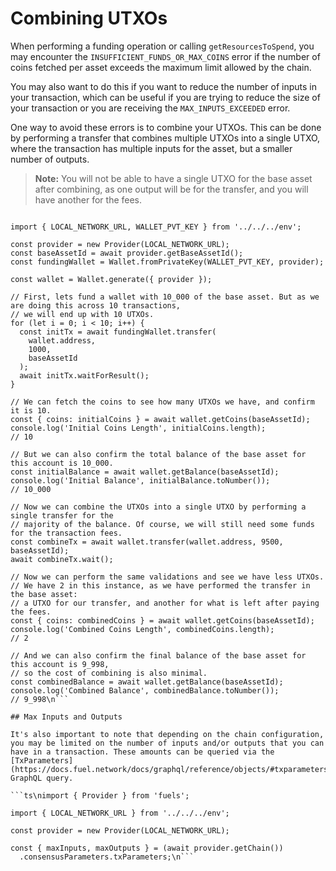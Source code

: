 # Combining UTXOs

When performing a funding operation or calling `getResourcesToSpend`, you may encounter the `INSUFFICIENT_FUNDS_OR_MAX_COINS` error if the number of coins fetched per asset exceeds the maximum limit allowed by the chain.

You may also want to do this if you want to reduce the number of inputs in your transaction, which can be useful if you are trying to reduce the size of your transaction or you are receiving the `MAX_INPUTS_EXCEEDED` error.

One way to avoid these errors is to combine your UTXOs. This can be done by performing a transfer that combines multiple UTXOs into a single UTXO, where the transaction has multiple inputs for the asset, but a smaller number of outputs.

> **Note:** You will not be able to have a single UTXO for the base asset after combining, as one output will be for the transfer, and you will have another for the fees.

```ts\nimport { Provider, Wallet } from 'fuels';

import { LOCAL_NETWORK_URL, WALLET_PVT_KEY } from '../../../env';

const provider = new Provider(LOCAL_NETWORK_URL);
const baseAssetId = await provider.getBaseAssetId();
const fundingWallet = Wallet.fromPrivateKey(WALLET_PVT_KEY, provider);

const wallet = Wallet.generate({ provider });

// First, lets fund a wallet with 10_000 of the base asset. But as we are doing this across 10 transactions,
// we will end up with 10 UTXOs.
for (let i = 0; i < 10; i++) {
  const initTx = await fundingWallet.transfer(
    wallet.address,
    1000,
    baseAssetId
  );
  await initTx.waitForResult();
}

// We can fetch the coins to see how many UTXOs we have, and confirm it is 10.
const { coins: initialCoins } = await wallet.getCoins(baseAssetId);
console.log('Initial Coins Length', initialCoins.length);
// 10

// But we can also confirm the total balance of the base asset for this account is 10_000.
const initialBalance = await wallet.getBalance(baseAssetId);
console.log('Initial Balance', initialBalance.toNumber());
// 10_000

// Now we can combine the UTXOs into a single UTXO by performing a single transfer for the
// majority of the balance. Of course, we will still need some funds for the transaction fees.
const combineTx = await wallet.transfer(wallet.address, 9500, baseAssetId);
await combineTx.wait();

// Now we can perform the same validations and see we have less UTXOs.
// We have 2 in this instance, as we have performed the transfer in the base asset:
// a UTXO for our transfer, and another for what is left after paying the fees.
const { coins: combinedCoins } = await wallet.getCoins(baseAssetId);
console.log('Combined Coins Length', combinedCoins.length);
// 2

// And we can also confirm the final balance of the base asset for this account is 9_998,
// so the cost of combining is also minimal.
const combinedBalance = await wallet.getBalance(baseAssetId);
console.log('Combined Balance', combinedBalance.toNumber());
// 9_998\n```

## Max Inputs and Outputs

It's also important to note that depending on the chain configuration, you may be limited on the number of inputs and/or outputs that you can have in a transaction. These amounts can be queried via the [TxParameters](https://docs.fuel.network/docs/graphql/reference/objects/#txparameters) GraphQL query.

```ts\nimport { Provider } from 'fuels';

import { LOCAL_NETWORK_URL } from '../../../env';

const provider = new Provider(LOCAL_NETWORK_URL);

const { maxInputs, maxOutputs } = (await provider.getChain())
  .consensusParameters.txParameters;\n```
